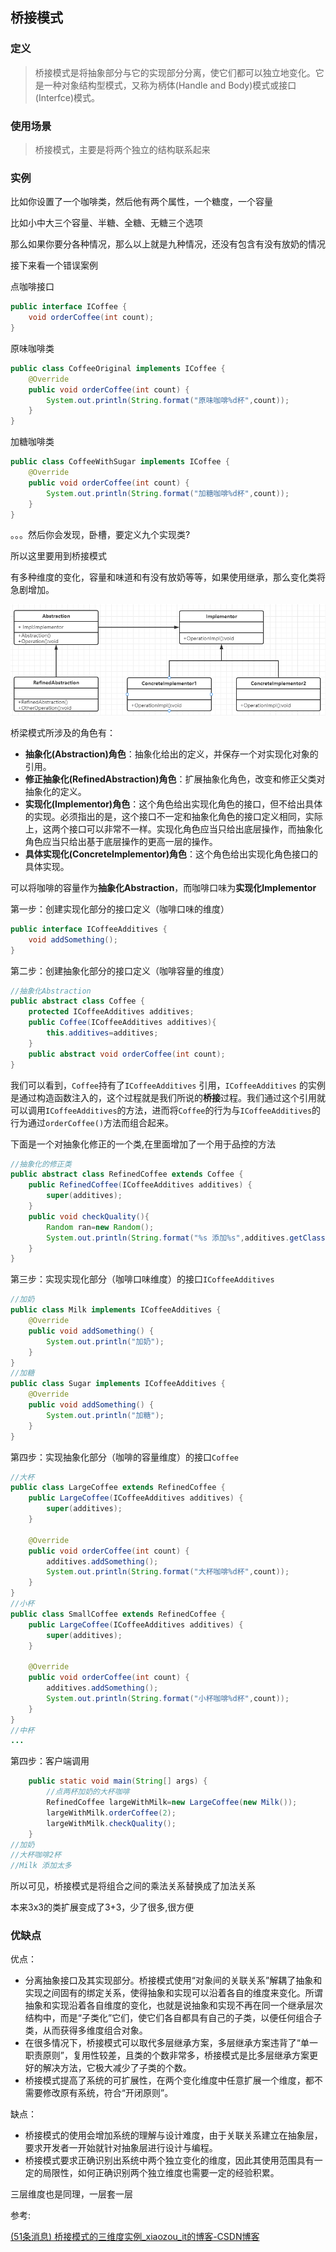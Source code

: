 ## 桥接模式

### 定义

> 桥接模式是将抽象部分与它的实现部分分离，使它们都可以独立地变化。它是一种对象结构型模式，又称为柄体(Handle and Body)模式或接口(Interfce)模式。

### 使用场景

> 桥接模式，主要是将两个独立的结构联系起来

### 实例

比如你设置了一个咖啡类，然后他有两个属性，一个糖度，一个容量

比如小中大三个容量、半糖、全糖、无糖三个选项

那么如果你要分各种情况，那么以上就是九种情况，还没有包含有没有放奶的情况

接下来看一个错误案例

 点咖啡接口

```java
public interface ICoffee {
    void orderCoffee(int count);
}
```

原味咖啡类

```java
public class CoffeeOriginal implements ICoffee {
    @Override
    public void orderCoffee(int count) {
        System.out.println(String.format("原味咖啡%d杯",count));
    }
}
```

加糖咖啡类

```java
public class CoffeeWithSugar implements ICoffee {
    @Override
    public void orderCoffee(int count) {
        System.out.println(String.format("加糖咖啡%d杯",count));
    }
}
```

。。。然后你会发现，卧槽，要定义九个实现类?

所以这里要用到桥接模式

有多种维度的变化，容量和味道和有没有放奶等等，如果使用继承，那么变化类将急剧增加。

![image-20221113130257447](桥接模式/image-20221113130257447.png)

桥梁模式所涉及的角色有：

- **抽象化(Abstraction)角色**：抽象化给出的定义，并保存一个对实现化对象的引用。
- **修正抽象化(RefinedAbstraction)角色**：扩展抽象化角色，改变和修正父类对抽象化的定义。
- **实现化(Implementor)角色**：这个角色给出实现化角色的接口，但不给出具体的实现。必须指出的是，这个接口不一定和抽象化角色的接口定义相同，实际上，这两个接口可以非常不一样。实现化角色应当只给出底层操作，而抽象化角色应当只给出基于底层操作的更高一层的操作。
- **具体实现化(ConcreteImplementor)角色**：这个角色给出实现化角色接口的具体实现。

可以将咖啡的容量作为**抽象化Abstraction**，而咖啡口味为**实现化Implementor**

第一步：创建实现化部分的接口定义（咖啡口味的维度）

```java
public interface ICoffeeAdditives {
    void addSomething();
}
```

第二步：创建抽象化部分的接口定义（咖啡容量的维度）

```java
//抽象化Abstraction
public abstract class Coffee {
    protected ICoffeeAdditives additives;
    public Coffee(ICoffeeAdditives additives){
        this.additives=additives;
    }
    public abstract void orderCoffee(int count);
}
```

我们可以看到，`Coffee`持有了`ICoffeeAdditives` 引用，`ICoffeeAdditives` 的实例是通过构造函数注入的，这个过程就是我们所说的**桥接**过程。我们通过这个引用就可以调用`ICoffeeAdditives`的方法，进而将`Coffee`的行为与`ICoffeeAdditives`的行为通过`orderCoffee()`方法而组合起来。

下面是一个对抽象化修正的一个类,在里面增加了一个用于品控的方法

```java
//抽象化的修正类
public abstract class RefinedCoffee extends Coffee {
    public RefinedCoffee(ICoffeeAdditives additives) {
        super(additives);
    }
    public void checkQuality(){
        Random ran=new Random();
        System.out.println(String.format("%s 添加%s",additives.getClass().getSimpleName(),ran.nextBoolean()?"太多":"正常"));
    }
}
```

第三步：实现实现化部分（咖啡口味维度）的接口`ICoffeeAdditives`

```java
//加奶
public class Milk implements ICoffeeAdditives {
    @Override
    public void addSomething() {
        System.out.println("加奶");
    }
}
//加糖
public class Sugar implements ICoffeeAdditives {
    @Override
    public void addSomething() {
        System.out.println("加糖");
    }
}
```

第四步：实现抽象化部分（咖啡的容量维度）的接口`Coffee`

```java
//大杯
public class LargeCoffee extends RefinedCoffee {
    public LargeCoffee(ICoffeeAdditives additives) {
        super(additives);
    }

    @Override
    public void orderCoffee(int count) {
        additives.addSomething();
        System.out.println(String.format("大杯咖啡%d杯",count));
    }
}
//小杯
public class SmallCoffee extends RefinedCoffee {
    public LargeCoffee(ICoffeeAdditives additives) {
        super(additives);
    }

    @Override
    public void orderCoffee(int count) {
        additives.addSomething();
        System.out.println(String.format("小杯咖啡%d杯",count));
    }
}
//中杯
...
```

第四步：客户端调用

```java
    public static void main(String[] args) {
        //点两杯加奶的大杯咖啡
        RefinedCoffee largeWithMilk=new LargeCoffee(new Milk());
        largeWithMilk.orderCoffee(2);
        largeWithMilk.checkQuality();
    }
//加奶
//大杯咖啡2杯
//Milk 添加太多
```

所以可见，桥接模式是将组合之间的乘法关系替换成了加法关系

本来3x3的类扩展变成了3+3，少了很多,很方便

### 优缺点

优点：

- 分离抽象接口及其实现部分。桥接模式使用“对象间的关联关系”解耦了抽象和实现之间固有的绑定关系，使得抽象和实现可以沿着各自的维度来变化。所谓抽象和实现沿着各自维度的变化，也就是说抽象和实现不再在同一个继承层次结构中，而是“子类化”它们，使它们各自都具有自己的子类，以便任何组合子类，从而获得多维度组合对象。
- 在很多情况下，桥接模式可以取代多层继承方案，多层继承方案违背了“单一职责原则”，复用性较差，且类的个数非常多，桥接模式是比多层继承方案更好的解决方法，它极大减少了子类的个数。
- 桥接模式提高了系统的可扩展性，在两个变化维度中任意扩展一个维度，都不需要修改原有系统，符合“开闭原则”。

缺点：

- 桥接模式的使用会增加系统的理解与设计难度，由于关联关系建立在抽象层，要求开发者一开始就针对抽象层进行设计与编程。
- 桥接模式要求正确识别出系统中两个独立变化的维度，因此其使用范围具有一定的局限性，如何正确识别两个独立维度也需要一定的经验积累。



三层维度也是同理，一层套一层

参考:

[(51条消息) 桥接模式的三维度实例_xiaozou_it的博客-CSDN博客](https://blog.csdn.net/xiaozou_it/article/details/80196202)